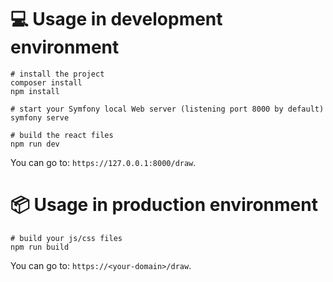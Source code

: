 # 💻 Usage in development environment


```console
# install the project
composer install
npm install

# start your Symfony local Web server (listening port 8000 by default)
symfony serve

# build the react files
npm run dev
```
You can go to: ```https://127.0.0.1:8000/draw```.

# 📦 Usage in production environment
```console
# build your js/css files
npm run build
```

You can go to: ```https://<your-domain>/draw```.



